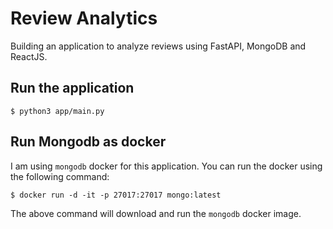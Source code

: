 # Review Analytics
Building an application to analyze reviews using FastAPI, MongoDB and ReactJS.

## Run the application

```shell
$ python3 app/main.py
```

## Run Mongodb as docker
I am using `mongodb` docker for this application. You can run the docker using the following command:
```shell
$ docker run -d -it -p 27017:27017 mongo:latest
```
The above command will download and run the `mongodb` docker image.
